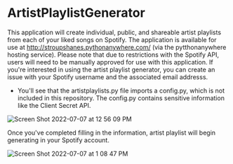 # ArtistPlaylistGenerator
This application will create individual, public, and shareable artist playlists from each of your liked songs on Spotify. The application is available for use at http://stroupshanes.pythonanywhere.com/ (via the pytthonanywhere hosting service). Please note that due to restrictions with the Spotify API, users will need to be manually approved for use with this application. If you're interested in using the artist playlist generator, you can create an issue with your Spotify username and the associated email addresss.

* You'll see that the artistplaylists.py file imports a config.py, which is not included in this repository. The config.py contains sensitive information like the Client Secret API.

![Screen Shot 2022-07-07 at 12 56 09 PM](https://user-images.githubusercontent.com/108194226/177828896-89363df0-b2d3-419f-8a35-1c32b8f9b65a.jpg)


Once you've completed filling in the information, artist playlist will begin generating in your Spotify account.


![Screen Shot 2022-07-07 at 1 08 47 PM](https://user-images.githubusercontent.com/108194226/177832172-0342e1bc-fb3b-4377-93da-0922331bcf33.jpg)
